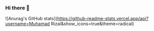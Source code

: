 ### Hi there 👋

![Anurag's GitHub stats](https://github-readme-stats.vercel.app/api?username=Muhamad Rizal&show_icons=true&theme=radical)
